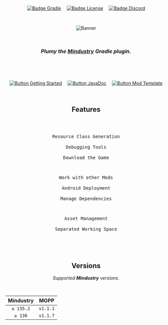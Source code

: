 <div align = center>

<br>

[![Badge Gradle]][Gradle]   
[![Badge License]][License]   
[![Badge Discord]][Discord]

<br>

![Banner]

<br>

### ***Plumy*** *the **[Mindustry]** Gradle plugin.*

<br>
<br>
<br>

[![Button Getting Started]][Getting Started]   
[![Button JavaDoc]][JavaDoc]   
[![Button Mod Template]][Mod Template]


<br>

## Features

<br>

<kbd>   <br>   Resource Class Generation   <br>   </kbd>   
<kbd>   <br>   Debugging Tools   <br>   </kbd>   
<kbd>   <br>   Download the Game   <br>   </kbd>

<kbd>   <br>   Work with other Mods   <br>   </kbd>   
<kbd>   <br>   Android Deployment   <br>   </kbd>   
<kbd>   <br>   Manage Dependencies   <br>   </kbd>

<kbd>   <br>   Asset Management   <br>   </kbd>   
<kbd>   <br>   Separated Working Space   <br>   </kbd>

<br>
<br>

## Versions

*Supported **Mindustry** versions.*

<br>

| Mindustry |    MGPP    |
|:---------:|:----------:|
| `≤ 135.2` |  `v1.1.1`  |
|  `≥ 136`  |  `v1.1.7`  |

<br>

</div>


<!----------------------------------------------------------------------------->

[Mindustry]: https://mindustrygame.github.io/
[Gradle]: https://plugins.gradle.org/plugin/io.github.liplum.mgpp
[Discord]: https://discord.gg/3Hrep3WtUz

[License]: LICENSE
[Banner]: GFX/preview-small.png

[Getting Started]: https://plumygame.github.io/mgpp/
[Mod Template]: https://github.com/liplum/MdtModTemplate
[JavaDoc]: https://plumygame.github.io/mgppDoc/index.html

[Example Groovy]: https://github.com/PlumyGame/mgpp/tree/master/TestProjectGroovy
[Example Kotlin]: https://github.com/PlumyGame/mgpp/tree/master/TestProjectKt

<!----------------------------------[ Badges ]--------------------------------->

[Badge Gradle]: https://img.shields.io/gradle-plugin-portal/v/io.github.liplum.mgpp?color=023a46&label=Gradle&logo=Gradle&style=for-the-badge&labelColor=034e5e
[Badge Discord]: https://img.shields.io/discord/937228972041842718?color=454fc1&label=Discord&logo=Discord&style=for-the-badge&logoColor=white&labelColor=5865F2
[Badge License]: https://img.shields.io/badge/License-GPL3-015d93.svg?style=for-the-badge&labelColor=blue


<!---------------------------------[ Buttons ]--------------------------------->

[Button Getting Started]: https://img.shields.io/badge/Getting_Started-428813?style=for-the-badge&logoColor=white&logo=GitBook
[Button Documentation]: https://img.shields.io/badge/Documentation-bd8da2?style=for-the-badge&logoColor=white&logo=GitBook
[Button Mod Template]: https://img.shields.io/badge/Mod_Template-AA344D?style=for-the-badge&logoColor=white&logo=AzureArtifacts
[Button JavaDoc]: https://img.shields.io/badge/JavaDoc-097399?style=for-the-badge&logoColor=white&logo=OpenJDK

[Button Example]: https://img.shields.io/badge/Example-4285F4?style=for-the-badge&logoColor=white&logo=GoogleKeep
[Button Usage]: https://img.shields.io/badge/Usage-2d7b7e?style=for-the-badge&logoColor=white&logo=GoogleSearchConsole
